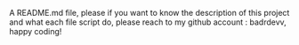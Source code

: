 A README.md file, please if you want to know the description of this project and what each file script do, please reach to my github account : badrdevv, happy coding!
